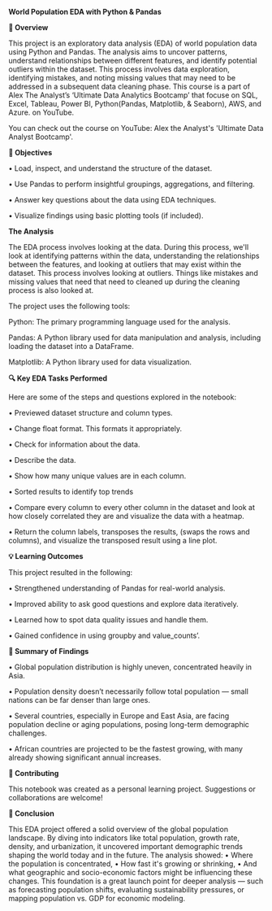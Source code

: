**World Population EDA with Python & Pandas**

**📌 Overview**

This project is an exploratory data analysis (EDA) of world population data using Python and Pandas.  The analysis aims to uncover patterns, understand relationships between different features, and identify potential outliers within the dataset.  This process involves data exploration, identifying mistakes, and noting missing values that may need to be addressed in a subsequent data cleaning phase.
This course is a part of Alex The Analyst’s ‘Ultimate Data Analytics Bootcamp’ that focuse on SQL, Excel, Tableau, Power BI, Python(Pandas, Matplotlib, & Seaborn), AWS, and Azure. on YouTube.

You can check out the course on YouTube: Alex the Analyst's 'Ultimate Data Analyst Bootcamp'.

**🧠 Objectives**

•	Load, inspect, and understand the structure of the dataset.

•	Use Pandas to perform insightful groupings, aggregations, and filtering.

•	Answer key questions about the data using EDA techniques.

•	Visualize findings using basic plotting tools (if included).

**The Analysis**

The EDA process involves looking at the data. During this process, we'll look at identifying patterns within the data, understanding the relationships between the features, and looking at outliers that may exist within the dataset. This process involves looking at outliers.  Things like mistakes and missing values that need that need to cleaned up during the cleaning process is also looked at.

The project uses the following tools:

Python: The primary programming language used for the analysis.

Pandas:  A Python library used for data manipulation and analysis, including loading the dataset into a DataFrame.

Matplotlib: A Python library used for data visualization.



**🔍 Key EDA Tasks Performed**

Here are some of the steps and questions explored in the notebook:

•	Previewed dataset structure and column types.

•	Change float format. This formats it appropriately.

•	Check for information about the data.

•	Describe the data.

•	Show how many unique values are in each column.

•	Sorted results to identify top trends

•	Compare every column to every other column in the dataset and look at how closely correlated they are and visualize the data with a heatmap.

•	Return the column labels, transposes the results, (swaps the rows and columns), and visualize the transposed result using a line plot.


**💡 Learning Outcomes**

This project resulted in the following:

•	Strengthened understanding of Pandas for real-world analysis.

•	Improved ability to ask good questions and explore data iteratively.

•	Learned how to spot data quality issues and handle them.

•	Gained confidence in using groupby and value_counts’.


**📌 Summary of Findings**

•	Global population distribution is highly uneven, concentrated heavily in Asia.

•	Population density doesn’t necessarily follow total population — small nations can be far denser than large ones.

•	Several countries, especially in Europe and East Asia, are facing population decline or aging populations, posing long-term demographic challenges.

•	African countries are projected to be the fastest growing, with many already showing significant annual increases.

**🤝 Contributing**

This notebook was created as a personal learning project. Suggestions or collaborations are welcome!

**🧾 Conclusion**

This EDA project offered a solid overview of the global population landscape. By diving into indicators like total population, growth rate, density, and urbanization, it uncovered important demographic trends shaping the world today and in the future.
The analysis showed:
•	Where the population is concentrated,
•	How fast it's growing or shrinking,
•	And what geographic and socio-economic factors might be influencing these changes.
This foundation is a great launch point for deeper analysis — such as forecasting population shifts, evaluating sustainability pressures, or mapping population vs. GDP for economic modeling.


